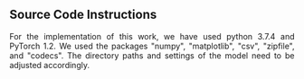 ## Source Code Instructions

<div align="justify"> For the implementation of this work, we have used python 3.7.4 and PyTorch 1.2. We used the packages "numpy", "matplotlib", "csv", "zipfile", and "codecs". The directory paths and settings of the model need to be adjusted accordingly. </div> <br>
